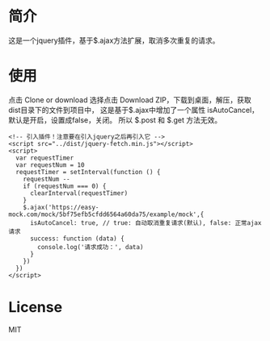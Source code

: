 # 简介
这是一个jquery插件，基于$.ajax方法扩展，取消多次重复的请求。
# 使用
点击 Clone or download 选择点击 Download ZIP，下载到桌面，解压，获取dist目录下的文件到项目中，
这是基于$.ajax中增加了一个属性 isAutoCancel，默认是开启，设置成false，关闭。 
所以 $.post 和 $.get 方法无效。
```
<!-- 引入插件！注意要在引入jquery之后再引入它 -->
<script src="../dist/jquery-fetch.min.js"></script>
<script>
  var requestTimer
  var requestNum = 10
  requestTimer = setInterval(function () {
    requestNum --
    if (requestNum === 0) {
      clearInterval(requestTimer)
    }
    $.ajax('https://easy-mock.com/mock/5bf75efb5cfdd6564a60da75/example/mock',{
      isAutoCancel: true, // true: 自动取消重复请求(默认), false: 正常ajax请求
      success: function (data) {
        console.log('请求成功：', data)
      }
    })
  })
</script>
```


# License
MIT
